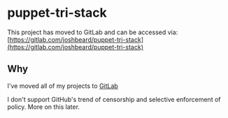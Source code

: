 # puppet-tri-stack

This project has moved to GitLab and can be accessed via:
[https://gitlab.com/joshbeard/puppet-tri-stack](https://gitlab.com/joshbeard/puppet-tri-stack)


## Why

I've moved all of my projects to [GitLab](https://gitlab.com)

I don't support GitHub's trend of censorship and selective enforcement of
policy.  More on this later.
